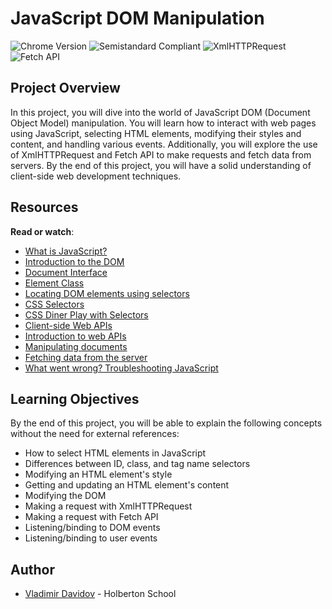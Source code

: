 # JavaScript DOM Manipulation

![Chrome Version](https://img.shields.io/badge/Chrome-57.0%2B-green.svg)
![Semistandard Compliant](https://img.shields.io/badge/Semistandard-Compliant-yellow.svg)
![XmlHTTPRequest](https://img.shields.io/badge/XmlHTTPRequest-Supported-blue.svg)
![Fetch API](https://img.shields.io/badge/Fetch%20API-Supported-orange.svg)

## Project Overview

In this project, you will dive into the world of JavaScript DOM (Document Object Model) manipulation. You will learn how to interact with web pages using JavaScript, selecting HTML elements, modifying their styles and content, and handling various events. Additionally, you will explore the use of XmlHTTPRequest and Fetch API to make requests and fetch data from servers. By the end of this project, you will have a solid understanding of client-side web development techniques.

## Resources

**Read or watch**:

- [What is JavaScript?](https://developer.mozilla.org/en-US/docs/Learn/JavaScript/First_steps/What_is_JavaScript)
- [Introduction to the DOM](https://developer.mozilla.org/en-US/docs/Web/API/Document_Object_Model/Introduction)
- [Document Interface](https://developer.mozilla.org/en-US/docs/Web/API/Document)
- [Element Class](https://developer.mozilla.org/en-US/docs/Web/API/Element)
- [Locating DOM elements using selectors](https://developer.mozilla.org/en-US/docs/Web/API/Document_object_model/Locating_DOM_elements_using_selectors)
- [CSS Selectors](https://developer.mozilla.org/en-US/docs/Web/CSS/CSS_Selectors)
- [CSS Diner Play with Selectors](https://flukeout.github.io/)
- [Client-side Web APIs](https://developer.mozilla.org/en-US/docs/Learn/JavaScript/Client-side_web_APIs)
- [Introduction to web APIs](https://developer.mozilla.org/en-US/docs/Learn/JavaScript/Client-side_web_APIs/Introduction)
- [Manipulating documents](https://developer.mozilla.org/en-US/docs/Learn/JavaScript/Client-side_web_APIs/Manipulating_documents)
- [Fetching data from the server](https://developer.mozilla.org/en-US/docs/Learn/JavaScript/Client-side_web_APIs/Fetching_data)
- [What went wrong? Troubleshooting JavaScript](https://developer.mozilla.org/en-US/docs/Learn/JavaScript/First_steps/What_went_wrong)

## Learning Objectives

By the end of this project, you will be able to explain the following concepts without the need for external references:

- How to select HTML elements in JavaScript
- Differences between ID, class, and tag name selectors
- Modifying an HTML element's style
- Getting and updating an HTML element's content
- Modifying the DOM
- Making a request with XmlHTTPRequest
- Making a request with Fetch API
- Listening/binding to DOM events
- Listening/binding to user events

## Author

- [Vladimir Davidov](https://github.com/v-dav) - Holberton School
